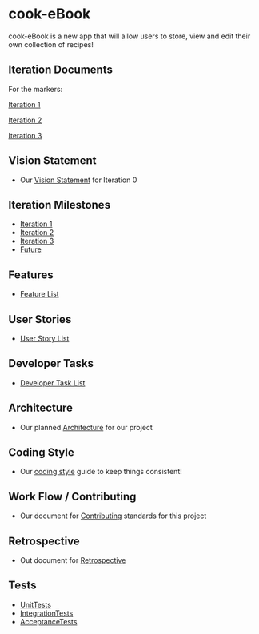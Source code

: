 # cook-eBook

cook-eBook is a new app that will allow users to store, view and edit their own collection of recipes!


## Iteration Documents
For the markers:

[Iteration 1](https://code.cs.umanitoba.ca/comp3350-summer2019/cook-eBook/blob/master/docs/Iteration1.md)

[Iteration 2](https://code.cs.umanitoba.ca/comp3350-summer2019/cook-eBook/blob/master/docs/Iteration2.md)

[Iteration 3](https://code.cs.umanitoba.ca/comp3350-summer2019/cook-eBook/blob/master/docs/Iteration3.md)


## Vision Statement
- Our [Vision Statement](https://code.cs.umanitoba.ca/comp3350-summer2019/cook-eBook/blob/master/docs/Vision%20Statement.md) for Iteration 0


## Iteration Milestones

- [Iteration 1](https://code.cs.umanitoba.ca/comp3350-summer2019/cook-eBook/milestones/1?title=Iteration+1)
- [Iteration 2](https://code.cs.umanitoba.ca/comp3350-summer2019/cook-eBook/milestones/2?title=Iteration+2)
- [Iteration 3](https://code.cs.umanitoba.ca/comp3350-summer2019/cook-eBook/milestones/3?title=Iteration+3)
- [Future](https://code.cs.umanitoba.ca/comp3350-summer2019/cook-eBook/milestones/4?title=Future)


## Features
- [Feature List](https://code.cs.umanitoba.ca/comp3350-summer2019/cook-eBook/issues?label_name%5B%5D=Feature)


## User Stories
- [User Story List](https://code.cs.umanitoba.ca/comp3350-summer2019/cook-eBook/issues?label_name%5B%5D=User+Story)


## Developer Tasks
- [Developer Task List](https://code.cs.umanitoba.ca/comp3350-summer2019/cook-eBook/issues?label_name%5B%5D=Developer+Task)


## Architecture
- Our planned [Architecture](https://code.cs.umanitoba.ca/comp3350-summer2019/cook-eBook/blob/master/docs/Architecture.md) for our project


## Coding Style
- Our [coding style](https://code.cs.umanitoba.ca/comp3350-summer2019/cook-eBook/blob/master/docs/Coding%20Style.md) guide to keep things consistent!


## Work Flow / Contributing
- Our document for [Contributing](https://code.cs.umanitoba.ca/comp3350-summer2019/cook-eBook/blob/master/docs/Contributing.md) standards for this project


## Retrospective
- Out document for [Retrospective](https://code.cs.umanitoba.ca/comp3350-summer2019/cook-eBook/blob/master/docs/Retrospective.md)

## Tests
- [UnitTests](https://code.cs.umanitoba.ca/comp3350-summer2019/cook-eBook/blob/master/app/src/test/java/com/cook_ebook/tests/AllUnitTests.java)
- [IntegrationTests](https://code.cs.umanitoba.ca/comp3350-summer2019/cook-eBook/blob/master/app/src/test/java/com/cook_ebook/tests/AllIntegrationTests.java)
- [AcceptanceTests](https://code.cs.umanitoba.ca/comp3350-summer2019/cook-eBook/blob/master/app/src/androidTest/java/com/cook_ebook/AllAcceptanceTests.java)